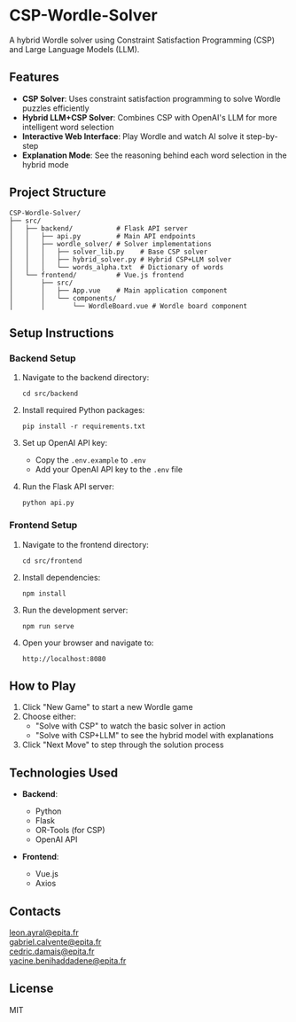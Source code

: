 # CSP-Wordle-Solver

A hybrid Wordle solver using Constraint Satisfaction Programming (CSP) and Large Language Models (LLM).

## Features

- **CSP Solver**: Uses constraint satisfaction programming to solve Wordle puzzles efficiently
- **Hybrid LLM+CSP Solver**: Combines CSP with OpenAI's LLM for more intelligent word selection
- **Interactive Web Interface**: Play Wordle and watch AI solve it step-by-step
- **Explanation Mode**: See the reasoning behind each word selection in the hybrid mode

## Project Structure

```
CSP-Wordle-Solver/
├── src/
│   ├── backend/           # Flask API server
│   │   ├── api.py         # Main API endpoints
│   │   ├── wordle_solver/ # Solver implementations
│   │   │   ├── solver_lib.py    # Base CSP solver
│   │   │   ├── hybrid_solver.py # Hybrid CSP+LLM solver
│   │   │   └── words_alpha.txt  # Dictionary of words
│   └── frontend/          # Vue.js frontend
│       ├── src/
│       │   ├── App.vue    # Main application component
│       │   └── components/
│       │       └── WordleBoard.vue # Wordle board component
```

## Setup Instructions

### Backend Setup

1. Navigate to the backend directory:

   ```
   cd src/backend
   ```

2. Install required Python packages:
   ```
   pip install -r requirements.txt
   ```
3. Set up OpenAI API key:

   - Copy the `.env.example` to `.env`
   - Add your OpenAI API key to the `.env` file

4. Run the Flask API server:
   ```
   python api.py
   ```

### Frontend Setup

1. Navigate to the frontend directory:

   ```
   cd src/frontend
   ```

2. Install dependencies:

   ```
   npm install
   ```

3. Run the development server:

   ```
   npm run serve
   ```

4. Open your browser and navigate to:
   ```
   http://localhost:8080
   ```

## How to Play

1. Click "New Game" to start a new Wordle game
2. Choose either:
   - "Solve with CSP" to watch the basic solver in action
   - "Solve with CSP+LLM" to see the hybrid model with explanations
3. Click "Next Move" to step through the solution process

## Technologies Used

- **Backend**:

  - Python
  - Flask
  - OR-Tools (for CSP)
  - OpenAI API

- **Frontend**:
  - Vue.js
  - Axios

## Contacts

leon.ayral@epita.fr\
gabriel.calvente@epita.fr\
cedric.damais@epita.fr\
yacine.benihaddadene@epita.fr

## License

MIT
